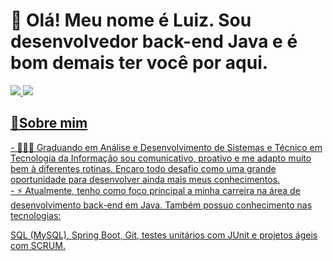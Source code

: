 <h1>👋 Olá! Meu nome é Luiz. Sou desenvolvedor back-end Java e é bom demais ter você por aqui.</h1> 

<a href="https://www.linkedin.com/in/luiz-felipe-675ba122a" rel="nofollow"><img src="https://img.shields.io/badge/LinkedIn-0077B5?style=for-the-badge&logo=linkedin&logoColor=white">  <a href="mailto:luizfelipedlima25@gmail"><img src="https://img.shields.io/badge/luizfelipedlima25@gmail.com-D14836?style=for-the-badge&logo=gmail&logoColor=white"/>  

<h2> 📄Sobre mim</h2>
- 👨🏻‍💻 Graduando em Análise e Desenvolvimento de Sistemas e Técnico em Tecnologia da Informação sou comunicativo, proativo e me adapto muito bem à diferentes rotinas. Encaro todo desafio como uma grande oportunidade para desenvolver ainda mais meus conhecimentos. <br> 
- ⚡ Atualmente, tenho como foco principal a minha carreira na área de desenvolvimento back-end em Java. Também possuo conhecimento nas tecnologias:
 
SQL (MySQL), Spring Boot, Git, testes unitários com JUnit e projetos ágeis com SCRUM.  


 
